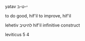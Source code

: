yatav י-ט-ב

to do good, hif'il
to improve, hif'il

lehetiv להיטיב
hif'il infinitive construct

leviticus 5 4
